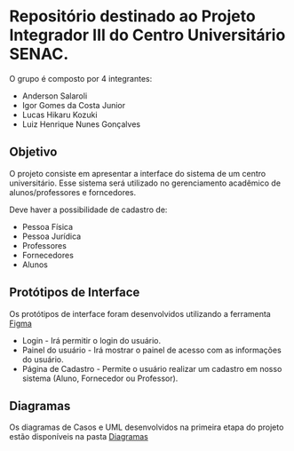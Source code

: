 
# Repositório destinado ao Projeto Integrador III do Centro Universitário SENAC.

O grupo é composto por 4 integrantes:

- Anderson Salaroli
- Igor Gomes da Costa Junior
- Lucas Hikaru Kozuki
- Luiz Henrique Nunes Gonçalves

## Objetivo
O projeto consiste em apresentar a interface do sistema de um centro universitário. Esse sistema será utilizado no gerenciamento acadêmico de alunos/professores e forncedores.

Deve haver a possibilidade de cadastro de:

- Pessoa Física
- Pessoa Jurídica
- Professores
- Fornecedores
- Alunos

## Protótipos de Interface
Os protótipos de interface foram desenvolvidos utilizando a ferramenta [Figma](https://www.figma.com/file/YjjCxmUwqAuAZnQ4ANssaW/PROJETO-INTEGRADOR?type=design&node-id=1%3A2&mode=design&t=jA4YiajDl8KnMNob-1)

- Login - Irá permitir o login do usuário.
- Painel do usuário - Irá mostrar o painel de acesso com as informações do usuário.
- Página de Cadastro - Permite o usuário realizar um cadastro em nosso sistema (Aluno, Fornecedor ou Professor).

## Diagramas
Os diagramas de Casos e UML desenvolvidos na primeira etapa do projeto estão disponíveis na pasta [Diagramas](https://drive.google.com/file/d/1CP4v8LnVH3TGJQAuQt6pb6JWfG4hHxcv/view?usp=sharing)

